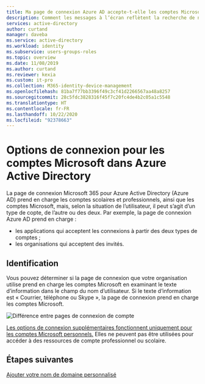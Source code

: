 ```yaml
---
title: Ma page de connexion Azure AD accepte-t-elle les comptes Microsoft | Microsoft Docs
description: Comment les messages à l’écran reflètent la recherche de nom d’utilisateur en cours de connexion
services: active-directory
author: curtand
manager: daveba
ms.service: active-directory
ms.workload: identity
ms.subservice: users-groups-roles
ms.topic: overview
ms.date: 11/08/2019
ms.author: curtand
ms.reviewer: kexia
ms.custom: it-pro
ms.collection: M365-identity-device-management
ms.openlocfilehash: 81ba7f77bb3396f49c3cf41d2266567aa48a8257
ms.sourcegitcommit: 28c5fdc3828316f45f7c20fc4de4b2c05a1c5548
ms.translationtype: HT
ms.contentlocale: fr-FR
ms.lasthandoff: 10/22/2020
ms.locfileid: "92378663"
---
```

# <a name="sign-in-options-for-microsoft-accounts-in-azure-active-directory"></a>Options de connexion pour les comptes Microsoft dans Azure Active Directory

La page de connexion Microsoft 365 pour Azure Active Directory (Azure AD) prend en charge les comptes scolaires et professionnels, ainsi que les comptes Microsoft, mais, selon la situation de l’utilisateur, il peut s’agit d’un type de copte, de l’autre ou des deux. Par exemple, la page de connexion Azure AD prend en charge :

* les applications qui acceptent les connexions à partir des deux types de comptes ;
* les organisations qui acceptent des invités.

## <a name="identification"></a>Identification
Vous pouvez déterminer si la page de connexion que votre organisation utilise prend en charge les comptes Microsoft en examinant le texte d’information dans le champ du nom d’utilisateur. Si le texte d’information est « Courrier, téléphone ou Skype », la page de connexion prend en charge les comptes Microsoft.

![Différence entre pages de connexion de compte](./media/signin-account-support/ui-prompt.png)

[Les options de connexion supplémentaires fonctionnent uniquement pour les comptes Microsoft personnels.](https://azure.microsoft.com/updates/microsoft-account-signin-options/ ) Elles ne peuvent pas être utilisées pour accéder à des ressources de compte professionnel ou scolaire.

## <a name="next-steps"></a>Étapes suivantes

[Ajouter votre nom de domaine personnalisé](../fundamentals/add-custom-domain.md)